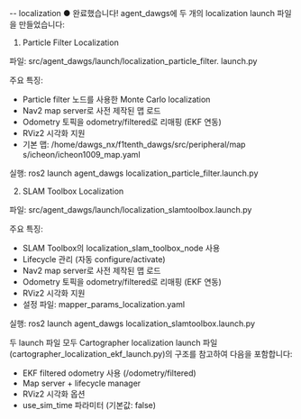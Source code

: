 -- localization
● 완료했습니다! agent_dawgs에 두 개의 localization launch
  파일을 만들었습니다:

  1. Particle Filter Localization

  파일: src/agent_dawgs/launch/localization_particle_filter.
  launch.py

  주요 특징:
  - Particle filter 노드를 사용한 Monte Carlo localization
  - Nav2 map server로 사전 제작된 맵 로드
  - Odometry 토픽을 odometry/filtered로 리매핑 (EKF 연동)
  - RViz2 시각화 지원
  - 기본 맵: /home/dawgs_nx/f1tenth_dawgs/src/peripheral/map
  s/icheon/icheon1009_map.yaml

  실행:
  ros2 launch agent_dawgs
  localization_particle_filter.launch.py

  2. SLAM Toolbox Localization

  파일:
  src/agent_dawgs/launch/localization_slamtoolbox.launch.py

  주요 특징:
  - SLAM Toolbox의 localization_slam_toolbox_node 사용
  - Lifecycle 관리 (자동 configure/activate)
  - Nav2 map server로 사전 제작된 맵 로드
  - Odometry 토픽을 odometry/filtered로 리매핑 (EKF 연동)
  - RViz2 시각화 지원
  - 설정 파일: mapper_params_localization.yaml

  실행:
  ros2 launch agent_dawgs localization_slamtoolbox.launch.py

  두 launch 파일 모두 Cartographer localization launch
  파일(cartographer_localization_ekf_launch.py)의 구조를
  참고하여 다음을 포함합니다:
  - EKF filtered odometry 사용 (/odometry/filtered)
  - Map server + lifecycle manager
  - RViz2 시각화 옵션
  - use_sim_time 파라미터 (기본값: false)
